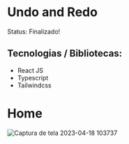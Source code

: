 <h1> 
  Undo and Redo
</h1

<p> Status: Finalizado!</p>

<h2> Tecnologias / Bibliotecas: </h2>

+ React JS
+ Typescript
+ Tailwindcss

<h1> Home </h1>

![Captura de tela 2023-04-18 103737](https://user-images.githubusercontent.com/66790414/232794962-2d3f075f-e81b-4acf-8001-2f85f91fd414.png)

